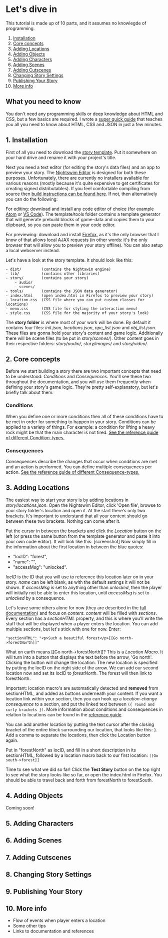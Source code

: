 # Let's dive in
This tutorial is made up of 10 parts, and it assumes no knowlegde of programming.
1. [Installation](#chap1)
2. [Core concepts](#chap2)
3. [Adding Locations](#chap3)
4. [Adding Objects](#chap4)
5. [Adding Characters](#chap5)
6. [Adding Scenes](#chap6)
7. [Adding Cutscenes](#chap7)
8. [Changing Story Settings](#chap8)
9. [Publishing Your Story](#chap9)
10. [More info](#chap10)

## What you need to know
You don't need any programming skills or deep knowledge about HTML and CSS, but a few basics are required. I wrote a [super quick guide](https://github.com/MadRoutine/Nightswim-Docs/blob/master/Super%20Quick%20Technical%20Guide.md) that teaches you all you need to know about HTML, CSS and JSON in just a few minutes.

<a id="chap1"></a>
## 1. Installation

First of all you need to download the [story template](https://github.com/MadRoutine/Nightswim-Story-Template). Put it somewhere on your hard drive and rename it with your project's title.

Next you need a text editor (for editing the story's data files) and an app to preview your story. The [Nightswim Editor](https://github.com/MadRoutine/Nightswim-Editor) is designed for both these purposes. Unfortunately, there are currently no installers available for various reasons (mostly because it's quite expensive to get certificates for creating signed distributables). If you feel comfortable compiling from source then [build instructions can be found here](https://github.com/MadRoutine/Nightswim-Editor/blob/master/README.md). If not, then alternatively you can do the following:

For editing: download and install any code editor of choice (for example [Atom](https://atom.io/) or [VS Code](https://code.visualstudio.com/)). The template/tools folder contains a template generator that will generate prebuild blocks of game-data and copies them to your clipboard, so you can paste them in your code editor.

For previewing: download and install [Firefox](https://www.mozilla.org/en-US/firefox/new/), as it's the only browser that I know of that allows local AJAX requests (in other words: it's the only browser that will allow you to preview your story offline). You can also setup a local webserver instead.

Let's have a look at the story template. It should look like this:
```
- dist/         (contains the Nightswim engine)
- lib/          (contains other libraries)
- story/        (contains your story)
    - audio/
    - scenes/
- tools/        (contains the JSON data generator)
- index.html    (open index.html in Firefox to preview your story)
- location.css  (CSS file where you can put custom classes for locations)
- menu.css      (CSS file for styling the interaction menu)
- style.css     (CSS file for the majority of your story's look)
```
The **story folder** is where
most of your work will be done. By default it contains four files: *init.json*,
*locations.json*, *npc_list.json* and *obj_list.json*. These files are gonna hold
your story's content and game logic. Additionally there will be scene files (to
be put in *story/scenes/*). Other content goes in their respective folders: *story/audio/*,
*story/images/* and *story/video/*.

<a id="chap2"></a>
## 2. Core concepts
Before we start building a story there are two important concepts that need to
be understood: *Conditions* and *Consequences*. You'll see these two throughout
the documentation, and you will use them frequently when defining your story's
game logic. They're pretty self-explanatory, but let's briefly talk about them:
### Conditions
When you define one or more conditions then all of these conditions have to be met
in order for something to happen in your story. Conditions can be applied to a
variety of things. For example: a condition for lifting a heavy rock might be
that the main character is not tired. [See the reference guide of different Condition-types.](https://github.com/MadRoutine/Nightswim-Docs/blob/master/Reference%20Guide%20-%20Conditions.md)
### Consequences
Consequences describe the changes that occur when conditions are met and an
action is performed. You can define multiple consequences per action.
[See the reference guide of different Consequence-types.](https://github.com/MadRoutine/Nightswim-Docs/blob/master/Reference%20Guide%20-%20Consequences.md)

<a id="chap3"></a>
## 3. Adding Locations
The easiest way to start your story is by adding locations in
*story/locations.json*. Open the Nightswim Editor, click 'Open file', browse to your
story folder's location and open it. At the start there's only two brackets.
It's important to understand that all your content should go between these two
brackets. Nothing can come after it.

Put the cursor in between the brackets and
click the *Location* button on the left (or press the same button from the
template generator and paste it into your own code editor). It will look like
this:
[screenshot]
Now simply fill in the information about the first location in between the blue
quotes:
- "locID": "forest",
- "name": "",
- "accessMsg": "unlocked".

*locID* is the ID that you will use to reference this location later on in your
story. *name* can be left blank, as with the default settings it will not be
shown. If *accessMsg* is set to anything other than *unlocked*, then the player
will initially not be able to enter this location, until *accessMsg* is set to
*unlocked* by a consequence.

Let's leave some others alone for now (they are described in the [full documentation](https://github.com/MadRoutine/Nightswim-Docs/blob/master/Reference%20Guide%20-%20Main%20Components.md))
and focus on *content*. *content* will be filled with *sections*. Every section
has a *sectionHTML* property, and this is where you'll write the stuff that
will be displayed when a player enters the location. You can add multiple
sections, but let's stick with one for now. Enter:

`"sectionHTML": "<p>Such a beautiful forest</p>[[Go north->forestNorth]]"`

What on earth means [[Go north->forestNorth]]? This is a *Location Macro*. It will
turn into a button that displays the text before the arrow, 'Go north'. Clicking the button
will change the location. The new location is specified by putting the locID on
the right side of the arrow. We can add our second location now and set its locID to
*forestNorth*. The forest will then link to forestNorth.

Important: location macro's are automatically detected and **removed** from sectionHTML, and added as
buttons underneath your content. If you want a location link within your
section, then you can hook up a *location-change consequence* to a section, and put the
linked text between `({ round and curly brackets })`. More information about conditions and consequences in relation to locations can be found in the [reference guide](https://github.com/MadRoutine/Nightswim-Docs/blob/master/Reference%20Guide%20-%20Main%20Components.md).

You can add another location by putting the text cursor after the closing
bracket of the entire block surrounding our location, that looks like this: `}`.
Add a comma to separate the locations, then click the Location button again.

Put in "forestNorth" as locID, and fill in a short description in its
sectionHTML, followed by a location macro back to our first location: `[[Go
south->forest]]`

Time to see what we did so far! Click the **Test Story** button on the top right to see what the story looks like so far, or open the index.html in Firefox. You should be able to travel back and forth from forestNorth to forestSouth.

<a id="chap4"></a>
## 4. Adding Objects
Coming soon!
<a id="chap5"></a>
## 5. Adding Characters
<a id="chap6"></a>
## 6. Adding Scenes
<a id="chap7"></a>
## 7. Adding Cutscenes
<a id="chap8"></a>
## 8. Changing Story Settings
<a id="chap9"></a>
## 9. Publishing Your Story
<a id="chap10"></a>
## 10. More info
- Flow of events when player enters a location
- Some other tips
- Links to documentation and references
